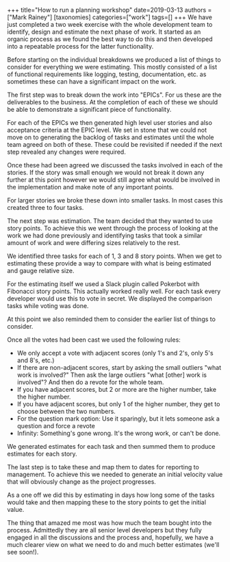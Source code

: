 +++
title="How to run a planning workshop"
date=2019-03-13
authors = ["Mark Rainey"]
[taxonomies]
categories=["work"]
tags=[]
+++
We have just completed a two week exercise with the whole development team to identify, design and estimate the next phase of work. It started as an organic process as we found the best way to do this and then developed into a repeatable process for the latter functionality.
<!-- more -->

Before starting on the individual breakdowns we produced a list of things to consider for everything we were estimating. This mostly consisted of a list of functional requirements like logging, testing, documentation, etc. as sometimes these can have a significant impact on the work.

The first step was to break down the work into "EPICs". For us these are the deliverables to the business. At the completion of each of these we should be able to demonstrate a significant piece of functionality.

For each of the EPICs we then generated high level user stories and also acceptance criteria at the EPIC level. We set in stone that we could not move on to generating the backlog of tasks and estimates until the whole team agreed on both of these. These could be revisited if needed if the next step revealed any changes were required.

Once these had been agreed we discussed the tasks involved in each of the stories. If the story was small enough we would not break it down any further at this point however we would still agree what would be involved in the implementation and make note of any important points.

For larger stories we broke these down into smaller tasks. In most cases this created three to four tasks.

The next step was estimation. The team decided that they wanted to use story points. To achieve this we went through the process of looking at the work we had done previously and identifying tasks that took a similar amount of work and were differing sizes relatively to the rest. 

We identified three tasks for each of 1, 3 and 8 story points. When we get to estimating these provide a way to compare with what is being estimated and gauge relative size.

For the estimating itself we used a Slack plugin called Pokerbot with Fibonacci story points. This actually worked really well. For each task every developer would use this to vote in secret. We displayed the comparison tasks while voting was done.

At this point we also reminded them to consider the earlier list of things to consider.

Once all the votes had been cast we used the following rules:

- We only accept a vote with adjacent scores (only 1's and 2's, only 5's and 8's, etc.)
- If there are non-adjacent scores, start by asking the small outliers "what work is involved?" Then ask the large outliers "what [other] work is involved"? And then do a revote for the whole team.
- If you have adjacent scores, but 2 or more are the higher number, take the higher number.
- If you have adjacent scores, but only 1 of the higher number, they get to choose between the two numbers.
- For the question mark option: Use it sparingly, but it lets someone ask a question and force a revote
- Infinity: Something's gone wrong. It's the wrong work, or can't be done.

We generated estimates for each task and then summed them to produce estimates for each story.

The last step is to take these and map them to dates for reporting to management. To achieve this we needed to generate an initial velocity value that will obviously change as the project progresses. 

As a one off we did this by estimating in days how long some of the tasks would take and then mapping these to the story points to get the initial value.

The thing that amazed me most was how much the team bought into the process. Admittedly they are all senior level developers but they fully engaged in all the discussions and the process and, hopefully, we have a much clearer view on what we need to do and much better estimates (we'll see soon!).

